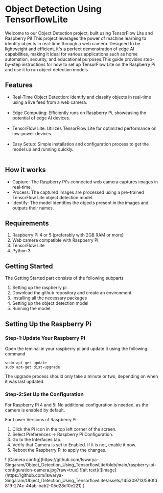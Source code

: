 # Object Detection Using TensorflowLite
Welcome to our Object Detection project, built using TensorFlow Lite and Raspberry Pi! This project leverages the power of machine learning to identify objects in real-time through a web camera. Designed to be lightweight and efficient, it's a perfect demonstration of edge AI capabilities, making it ideal for various applications such as home automation, security, and educational purposes.This guide provides step-by-step instructions for how to set up TensorFlow Lite on the Raspberry Pi and use it to run object detection models
## Features
<ul>
<li>Real-Time Object Detection: Identify and classify objects in real-time using a live feed from a web camera.</li></br>
<li>Edge Computing: Efficiently runs on Raspberry Pi, showcasing the potential of edge AI devices.</li></br>
<li>TensorFlow Lite: Utilizes TensorFlow Lite for optimized performance on low-power devices.</li></br>
<li>Easy Setup: Simple installation and configuration process to get the model up and running quickly.</li></br>
</ul>

## How it works
<ul>
<li>Capture: The Raspberry Pi's connected web camera captures images in real-time.</li>
<li>Process: The captured images are processed using a pre-trained TensorFlow Lite object detection model.</li>
<li>Identify: The model identifies the objects present in the images and outputs their names.</li>
</ul>

 ## Requirements
   <ol>
<li>Raspberry Pi 4 or 5 (preferably with 2GB RAM or more)</li>
<li>Web camera compatible with Raspberry Pi</li>
<li>TensorFlow Lite</li>
<li>Python 3</li>
 </ol>

 ## Getting Started
 The Getting Started part consists of the following subparts 
 <ol>
   <li>Setting up the raspberry pi</li>
   <li>Download the github repository and create an environment</li>
   <li>Installing all the necessary packages</li>
   <li>Setting up the object detection model</li>
   <li>Running the model</li>
 </ol>

 ## Setting Up the Raspberry Pi
 ### Step-1:Update Your Raspberry Pi
 Open the teminal in your raspberry pi and update it using the following command
 ~~~
sudo apt-get update
sudo apt-get dist-upgrade
~~~
 The upgrade process should only take a minute or two, depending on when it was last updated.
 ### Step-2:Set Up the Configuration
For Raspberry Pi 4 and 5:
No additional configuration is needed, as the camera is enabled by default.

For Lower Versions of Raspberry Pi:
<ol>
<li>Click the Pi icon in the top left corner of the screen.</li>
<li>Select Preferences -> Raspberry Pi Configuration.</li>
<li>Go to the Interfaces tab.</li>
<li>Verify that Camera is set to Enabled. If it is not, enable it now.</li>
<li>Reboot the Raspberry Pi to apply the changes.</li>
</ol>
! [Camera config](https://github.com/Iswarya-Singaram/Object_Detection_Using_TensorflowLite/blob/main/raspberry-pi-configuration-camera.jpg?raw=true)
![alt text](![image](https://github.com/Iswarya-Singaram/Object_Detection_Using_TensorflowLite/assets/145309713/580fd819-274c-44ab-bab2-05d28cf0e221)
)

 

 
 

